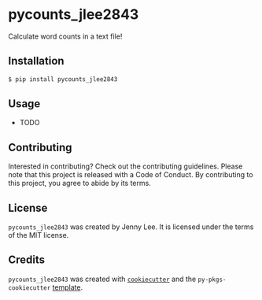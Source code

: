# pycounts_jlee2843

Calculate word counts in a text file!

## Installation

```bash
$ pip install pycounts_jlee2843
```

## Usage

- TODO

## Contributing

Interested in contributing? Check out the contributing guidelines. Please note that this project is released with a Code of Conduct. By contributing to this project, you agree to abide by its terms.

## License

`pycounts_jlee2843` was created by Jenny Lee. It is licensed under the terms of the MIT license.

## Credits

`pycounts_jlee2843` was created with [`cookiecutter`](https://cookiecutter.readthedocs.io/en/latest/) and the `py-pkgs-cookiecutter` [template](https://github.com/py-pkgs/py-pkgs-cookiecutter).
